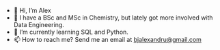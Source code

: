 - 👋 Hi, I’m Alex
- 👀 I have a BSc and MSc in Chemistry, but lately got more involved with Data Engineering.
- 🌱 I’m currently learning SQL and Python.
- 📫 How to reach me? Send me an email at bjalexandru@gmail.com 

<!---
bjralexandru/bjralexandru is a ✨ special ✨ repository because its `README.md` (this file) appears on your GitHub profile.
You can click the Preview link to take a look at your changes.
--->

